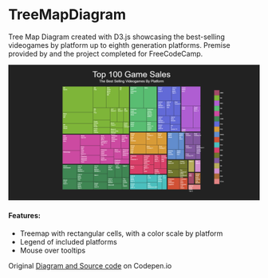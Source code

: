 # TreeMapDiagram
Tree Map Diagram created with D3.js showcasing the best-selling videogames by platform up to eighth generation platforms. Premise provided by and the project completed for FreeCodeCamp.

![Treemap Diagram](https://raw.githubusercontent.com/rhruby2/TreeMapDiagram/e0c521b2db9b85b33d221fe18a885b0aa3c9ccef/media/TreemapDiagram.png)

#### Features:
* Treemap with rectangular cells, with a color scale by platform
* Legend of included platforms
* Mouse over tooltips

Original [Diagram and Source code](https://codepen.io/rhruby2/full/QWyRYVZ) on Codepen.io
